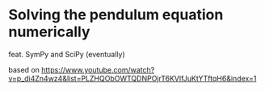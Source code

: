 # Solving the pendulum equation numerically

feat. SymPy and SciPy (eventually)

based on https://www.youtube.com/watch?v=p_di4Zn4wz4&list=PLZHQObOWTQDNPOjrT6KVlfJuKtYTftqH6&index=1
